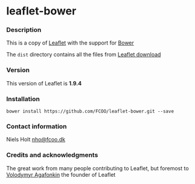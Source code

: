 # leaflet-bower
>


### Description

This is a copy of [Leaflet](https://leafletjs.com/) with the support for [Bower](https://bower.io/)

The `dist` directory contains all the files from [Leaflet download](https://leafletjs.com/download.html)

### Version
This version of Leaflet is **1.9.4**


### Installation
`bower install https://github.com/FCOO/leaflet-bower.git --save`


### Contact information

Niels Holt nho@fcoo.dk


### Credits and acknowledgments

The great work from many people contributing to Leaflet, but foremost to [Volodymyr Agafonkin](https://agafonkin.com/) the founder of Leaflet